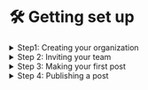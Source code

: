 # 🛠️ Getting set up

<details>

<summary>Step1: Creating your organization</summary>

{% code title="" overflow="wrap" lineNumbers="true" fullWidth="false" %}
```java



// Some code

```
{% endcode %}

</details>

<details>

<summary>Step 2: Inviting your team</summary>



</details>

<details>

<summary>Step 3: Making your first post</summary>



</details>

<details>

<summary>Step 4: Publishing a post</summary>



</details>
